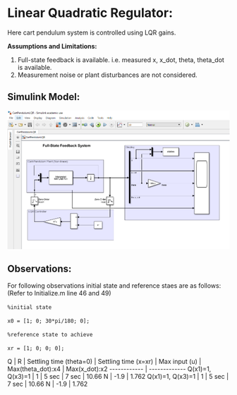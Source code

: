# Linear Quadratic Regulator: #

Here cart pendulum system is controlled using LQR gains.

**Assumptions and Limitations:**
1. Full-state feedback is available. i.e. measured x, x_dot, theta, theta_dot is available.
2. Measurement noise or plant disturbances are not considered.

## Simulink Model: ##

![Screenshot](SimulinkModel.png)

## Observations: ##

For following observations initial state and reference staes are as follows: (Refer to Initialize.m line 46 and 49) 	

`%initial state`

`x0 = [1; 0; 30*pi/180; 0];`

`%reference state to achieve`

`xr = [1; 0; 0; 0];`

Q | R | Settling time (theta=0) | Settling time (x=xr) | Max input (u) | Max(theta_dot):x4 | Max(x_dot):x2
------------ | -------------
Q(x1)=1, Q(x3)=1 | 1 | 5 sec | 7 sec | 10.66 N | -1.9 | 1.762
Q(x1)=1, Q(x3)=1 | 1 | 5 sec | 7 sec | 10.66 N | -1.9 | 1.762
